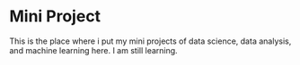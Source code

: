 # Mini Project
This is the place where i put my mini projects of data science, data analysis, and machine learning here. I am still learning.

